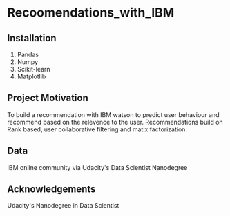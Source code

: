 # Recoomendations_with_IBM

## Installation
1. Pandas
2. Numpy 
3. Scikit-learn 
4. Matplotlib

##  Project Motivation

To build a recommendation with IBM watson to predict user behaviour and recommend based on the relevence to the user. Recommendations build on Rank based, user collaborative filtering and matix factorization.

## Data 

IBM online community via Udacity's Data Scientist Nanodegree 

## Acknowledgements

Udacity's Nanodegree in Data Scientist 
